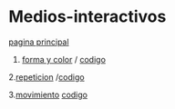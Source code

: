 # Medios-interactivos
[pagina principal](https://majoneira13.github.io/Medios-interactivos/)

1. [forma y color](https://majoneira13.github.io/Medios-interactivos/01/) / [codigo](https://github.com/majoneira13/Medios-interactivos/blob/master/01/sketch.js)

2.[repeticion](https://majoneira13.github.io/Medios-interactivos/02) /[codigo](https://github.com/majoneira13/Medios-interactivos/blob/master/02/sketch.js)

3.[movimiento](https://majoneira13.github.io/Medios-interactivos/03/) [codigo](https://github.com/majoneira13/Medios-interactivos/blob/master/03/sketch.js)
